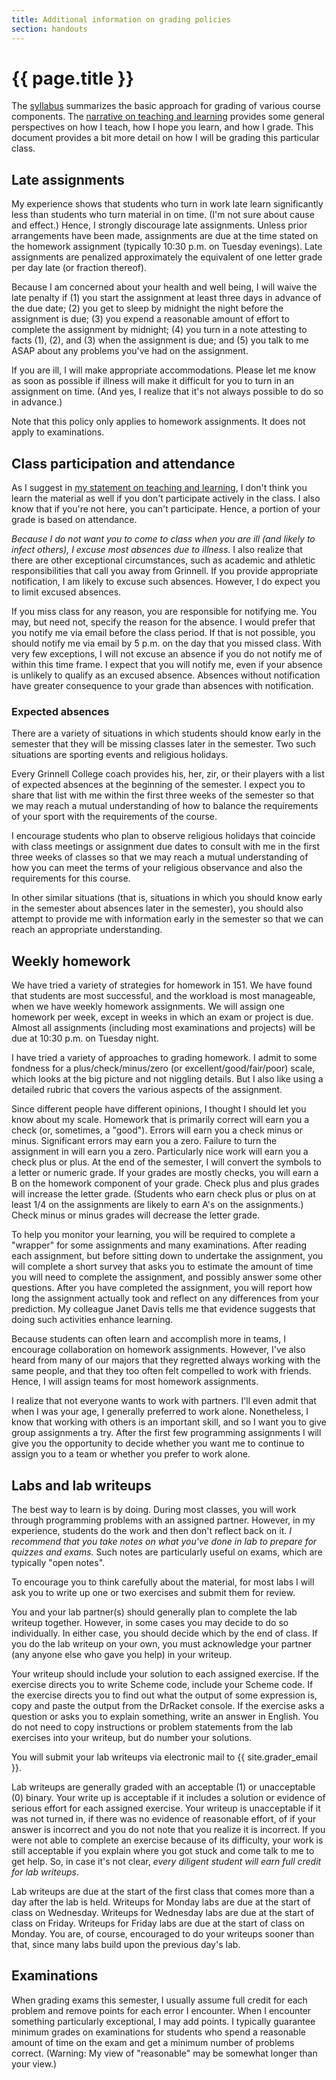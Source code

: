 ```yaml
---
title: Additional information on grading policies
section: handouts
---
```

# {{ page.title }}

The [syllabus](../home/syllabus) summarizes the basic approach for
grading of various course components.  The [narrative on teaching
and learning](../handouts/teaching) provides some general perspectives
on how I teach, how I hope you learn, and how I grade.  This document
provides a bit more detail on how I will be grading this particular
class.

Late assignments
----------------

My experience shows that students who turn in work late learn
significantly less than students who turn material in on time.
(I'm not sure about cause and effect.)  Hence, I strongly discourage
late assignments.  Unless prior arrangements have been made, assignments
are due at the time stated on the homework assignment (typically 10:30
p.m. on Tuesday evenings).  Late assignments are penalized approximately
the equivalent of one letter grade per day late (or fraction thereof).

Because I am concerned about your health and well being, I will waive
the late penalty if (1) you start the assignment at least three days
in advance of the due date; (2) you get to sleep by midnight the night
before the assignment is due; (3) you expend a reasonable amount of
effort to complete the assignment by midnight; (4) you turn in a note
attesting to facts (1), (2), and (3) when the assignment is due; and (5)
you talk to me ASAP about any problems you've had on the assignment.

If you are ill, I will make appropriate accommodations.  Please let me
know as soon as possible if illness will make it difficult for you to
turn in an assignment on time.  (And yes, I realize that it's not
always possible to do so in advance.)

Note that this policy only applies to homework assignments.  It does
not apply to examinations.

Class participation and attendance
----------------------------------

As I suggest in [my statement on teaching and
learning](../handouts/teaching), I don't think you learn the material
as well if you don't participate actively in the class.  I also know
that if you're not here, you can't participate.  Hence, a portion of
your grade is based on attendance.

*Because I do not want you to come to class when you are ill (and likely
to infect others), I excuse most absences due to illness.* I also realize
that there are other exceptional circumstances, such as academic and
athletic responsibilities that call you away from Grinnell.  If you
provide appropriate notification, I am likely to excuse such absences.
However, I do expect you to limit excused absences.

If you miss class for any reason, you are responsible for notifying me.
You may, but need not, specify the reason for the absence.  I would
prefer that you notify me via email before the class period.  If that
is not possible, you should notify me via email by 5 p.m. on the day
that you missed class.  With very few exceptions, I will not excuse an
absence if you do not notify me of within this time frame.  I expect
that you will notify me, even if your absence is unlikely to qualify as
an excused absence.  Absences without notification have greater 
consequence to your grade than absences with notification.

### Expected absences

There are a variety of situations in which students should know early
in the semester that they will be missing classes later in the semester.
Two such situations are sporting events and religious holidays.

Every Grinnell College coach provides his, her, zir, or their players
with a list of expected absences at the beginning of the semester.
I expect you to share that list with me within the first three weeks of
the semester so that we may reach a mutual understanding of how to balance
the requirements of your sport with the requirements of the course.

I encourage students who plan to observe religious holidays that
coincide with class meetings or assignment due dates to consult with
me in the first three weeks of classes so that we may reach a mutual
understanding of how you can meet the terms of your religious observance
and also the requirements for this course.

In other similar situations (that is, situations in which you should
know early in the semester about absences later in the semester), you
should also attempt to provide me with information early in the semester
so that we can reach an appropriate understanding.

Weekly homework
---------------

We have tried a variety of strategies for homework in 151.  We have found
that students are most successful, and the workload is most manageable,
when we have weekly homework assignments.  We will assign one homework
per week, except in weeks in which an exam or project is due.  Almost all
assignments (including most examinations and projects) will be due at
10:30 p.m. on Tuesday night.

I have tried a variety of approaches to grading homework.  I admit to some
fondness for a plus/check/minus/zero (or excellent/good/fair/poor) scale,
which looks at the big picture and not niggling details.  But I also like
using a detailed rubric that covers the various aspects of the assignment.

Since different people have different opinions, I thought I should
let you know about my scale.  Homework that is primarily correct will
earn you a check (or, sometimes, a "good").   Errors will 
earn you a check minus or minus.  Significant errors may earn you a zero.
Failure to turn the assignment in will earn you a zero.  Particularly
nice work will earn you a check plus or plus.  At the end of the
semester, I will convert the symbols to a letter or numeric grade.
If your grades are mostly checks, you will earn a B on the homework
component of your grade.  Check plus and plus grades will increase
the letter grade.  (Students who earn check plus or plus on at
least 1/4 on the assignments are likely to earn A's on the assignments.)  
Check minus or minus grades will decrease the letter grade.

To help you monitor your learning, you will be required to complete a
"wrapper" for some assignments and many examinations. After reading
each assignment, but before sitting down to undertake the assignment,
you will complete a short survey that asks you to estimate the amount
of time you will need to complete the assignment, and possibly answer
some other questions. After you have completed the assignment, you
will report how long the assignment actually took and reflect on any
differences from your prediction.  My colleague Janet Davis tells me
that evidence suggests that doing such activities enhance learning.

Because students can often learn and accomplish more in teams, I encourage
collaboration on homework assignments.  However, I've also heard from
many of our majors that they regretted always working with the same
people, and that they too often felt compelled to work with friends.
Hence, I will assign teams for most homework assignments.

I realize that not everyone wants to work with partners.  I'll even
admit that when I was your age, I generally preferred to work alone.
Nonetheless, I know that working with others is an important skill,
and so I want you to give group assignments a try.  After the first
few programming assignments I will give you the opportunity to decide
whether you want me to continue to assign you to a team or whether you
prefer to work alone.

Labs and lab writeups
---------------------

The best way to learn is by doing. During most classes, you will work
through programming problems with an assigned partner.  However, in
my experience, students do the work and then don't reflect back on it.
*I recommend that you take notes on what you've done in lab to prepare
for quizzes and exams.*  Such notes are particularly useful on exams,
which are typically "open notes".

To encourage you to think carefully about the material, for most labs I
will ask you to write up one or two exercises and submit them for review.

You and your lab partner(s) should generally plan to complete the
lab writeup together.  However, in some cases you may decide to do so
individually.  In either case, you should decide which by the end of
class. If you do the lab writeup on your own, you must acknowledge your
partner (any anyone else who gave you help) in your writeup.

Your writeup should include your solution to each assigned exercise.
If the exercise directs you to write Scheme code, include your Scheme
code. If the exercise directs you to find out what the output of some
expression is, copy and paste the output from the DrRacket console. If
the exercise asks a question or asks you to explain something, write
an answer in English. You do not need to copy instructions or problem
statements from the lab exercises into your writeup, but do number
your solutions.

You will submit your lab writeups via electronic mail to
{{ site.grader_email }}.

Lab writeups are generally graded with an acceptable (1) or unacceptable
(0) binary.  Your write up is acceptable if it includes a solution or
evidence of serious effort for each assigned exercise.  Your writeup
is unacceptable if it was not turned in, if there was no evidence of
reasonable effort, of if your answer is incorrect and you do not note
that you realize it is incorrect.  If you were not able to complete an
exercise because of its difficulty, your work is still acceptable if
you explain where you got stuck and come talk to me to get help.  So,
in case it's not clear, *every diligent student will earn full credit
for lab writeups*.

Lab writeups are due at the start of the first class that comes more
than a day after the lab is held.  Writeups for Monday labs are due at
the start of class on Wednesday. Writeups for Wednesday labs are due
at the start of class on Friday.  Writeups for Friday labs are due at
the start of class on Monday.  You are, of course, encouraged to do
your writeups sooner than that, since many labs build upon the previous
day's lab.

Examinations
------------

When grading exams this semester, I usually assume full credit for
each problem and remove points for each error I encounter.  When I
encounter something particularly exceptional, I may add points.
I typically guarantee minimum grades on examinations for students who
spend a reasonable amount of time on the exam and get a minimum number
of problems correct.  (Warning: My view of "reasonable" may be somewhat
longer than your view.)

